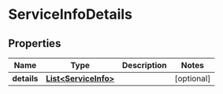 
# ServiceInfoDetails

## Properties
Name | Type | Description | Notes
------------ | ------------- | ------------- | -------------
**details** | [**List&lt;ServiceInfo&gt;**](ServiceInfo.md) |  |  [optional]



